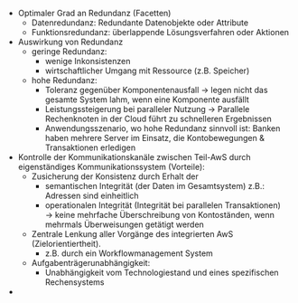 - Optimaler Grad an Redundanz (Facetten)
	- Datenredundanz: Redundante Datenobjekte oder Attribute
	- Funktionsredundanz: überlappende Lösungsverfahren oder Aktionen
- Auswirkung von Redundanz
	- geringe Redundanz:
		- wenige Inkonsistenzen
		- wirtschaftlicher Umgang mit Ressource (z.B. Speicher)
	- hohe Redundanz:
		- Toleranz gegenüber Komponentenausfall → legen nicht das gesamte System lahm, wenn eine Komponente ausfällt
		- Leistungssteigerung bei paralleler Nutzung → Parallele Rechenknoten in der Cloud führt zu schnelleren Ergebnissen
		- Anwendungsszenario, wo hohe Redundanz sinnvoll ist: Banken haben mehrere Server im Einsatz, die Kontobewegungen & Transaktionen erledigen
- Kontrolle der Kommunikationskanäle zwischen Teil-AwS durch eigenständiges Kommunikationssystem (Vorteile):
	- Zusicherung der Konsistenz durch Erhalt der
		- semantischen Integrität (der Daten im Gesamtsystem) z.B.: Adressen sind einheitlich
		- operationalen Integrität (Integrität bei parallelen Transaktionen) → keine mehrfache Überschreibung von Kontoständen, wenn mehrmals Überweisungen getätigt werden
	- Zentrale Lenkung aller Vorgänge des integrierten AwS (Zielorientiertheit).
		- z.B. durch ein Workflowmanagement System
	- Aufgabenträgerunabhängigkeit:
		- Unabhängigkeit vom Technologiestand und eines spezifischen Rechensystems
- 